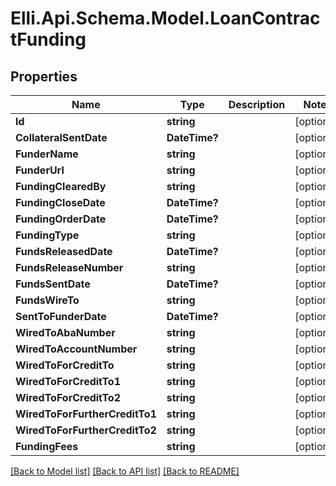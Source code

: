 # Elli.Api.Schema.Model.LoanContractFunding
## Properties

Name | Type | Description | Notes
------------ | ------------- | ------------- | -------------
**Id** | **string** |  | [optional] 
**CollateralSentDate** | **DateTime?** |  | [optional] 
**FunderName** | **string** |  | [optional] 
**FunderUrl** | **string** |  | [optional] 
**FundingClearedBy** | **string** |  | [optional] 
**FundingCloseDate** | **DateTime?** |  | [optional] 
**FundingOrderDate** | **DateTime?** |  | [optional] 
**FundingType** | **string** |  | [optional] 
**FundsReleasedDate** | **DateTime?** |  | [optional] 
**FundsReleaseNumber** | **string** |  | [optional] 
**FundsSentDate** | **DateTime?** |  | [optional] 
**FundsWireTo** | **string** |  | [optional] 
**SentToFunderDate** | **DateTime?** |  | [optional] 
**WiredToAbaNumber** | **string** |  | [optional] 
**WiredToAccountNumber** | **string** |  | [optional] 
**WiredToForCreditTo** | **string** |  | [optional] 
**WiredToForCreditTo1** | **string** |  | [optional] 
**WiredToForCreditTo2** | **string** |  | [optional] 
**WiredToForFurtherCreditTo1** | **string** |  | [optional] 
**WiredToForFurtherCreditTo2** | **string** |  | [optional] 
**FundingFees** | **string** |  | [optional] 

[[Back to Model list]](../README.md#documentation-for-models) [[Back to API list]](../README.md#documentation-for-api-endpoints) [[Back to README]](../README.md)

